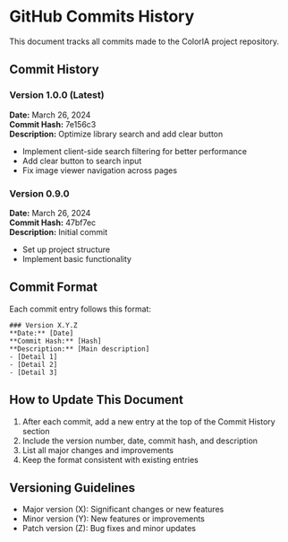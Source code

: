 # GitHub Commits History

This document tracks all commits made to the ColorIA project repository.

## Commit History

### Version 1.0.0 (Latest)
**Date:** March 26, 2024  
**Commit Hash:** 7e156c3  
**Description:** Optimize library search and add clear button
- Implement client-side search filtering for better performance
- Add clear button to search input
- Fix image viewer navigation across pages

### Version 0.9.0
**Date:** March 26, 2024  
**Commit Hash:** 47bf7ec  
**Description:** Initial commit
- Set up project structure
- Implement basic functionality

## Commit Format
Each commit entry follows this format:
```
### Version X.Y.Z
**Date:** [Date]  
**Commit Hash:** [Hash]  
**Description:** [Main description]
- [Detail 1]
- [Detail 2]
- [Detail 3]
```

## How to Update This Document
1. After each commit, add a new entry at the top of the Commit History section
2. Include the version number, date, commit hash, and description
3. List all major changes and improvements
4. Keep the format consistent with existing entries

## Versioning Guidelines
- Major version (X): Significant changes or new features
- Minor version (Y): New features or improvements
- Patch version (Z): Bug fixes and minor updates 